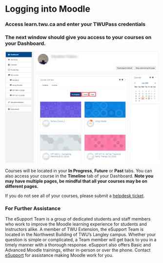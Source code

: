 # Logging into Moodle

### Access **learn.twu.ca** and enter your TWUPass credentials

### The next window should give you access to your courses on your Dashboard.


![](/assets/dashboard-1.png)


Courses will be located in your **In Progress**, **Future** or **Past** tabs. You can also access your course in the **Timeline** tab of your Dashboard. **Note you may have multiple pages, be mindful that all your courses may be on different pages.**

If you do not see all of your courses, please submit a [helpdesk ticket](https://trinitywestern.teamdynamix.com/TDClient/Requests/TicketRequests/TicketForm.aspx?ID=hRv7mA08DtA_).


### For Further Assistance

The eSupport Team is a group of dedicated students and staff members who work to improve the Moodle learning experience for students and Instructors alike. A member of TWU Extension, the eSupport Team is located in the Northwest Building of TWU’s Langley campus. Whether your question is simple or complicated, a Team member will get back to you in a timely manner with a thorough response. eSupport also offers Basic and Advanced Moodle trainings, either in-person or over the phone. Contact [eSupport](https://trinitywestern.teamdynamix.com/TDClient/Requests/ServiceDet?ID=16141) for assistance making Moodle work for you.
